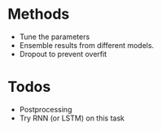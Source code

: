 # Methods
* Tune the parameters
* Ensemble results from different models.
* Dropout to prevent overfit

# Todos
* Postprocessing
* Try RNN (or LSTM) on this task